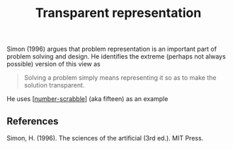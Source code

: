 ﻿---
backlinks:
- title: Representations
  url: /sense/Representations/representations.html
- title: The fundamental challenge to teaching
  url: /sense/Teaching/fundamental-teaching-challenge.html
title: Transparent representation
---
Simon (1996) argues that problem representation is an important part of problem solving and design. He identifies the extreme (perhaps not always possible) version of this view as 

> Solving a problem simply means representing it so as to make the solution transparent.

He uses [[number-scrabble]] (aka fifteen) as an example

## References

Simon, H. (1996). The sciences of the artificial (3rd ed.). MIT Press.

[//begin]: # "Autogenerated link references for markdown compatibility"
[number-scrabble]: number-scrabble "Number scrabble (aka Fifteen)"
[//end]: # "Autogenerated link references"